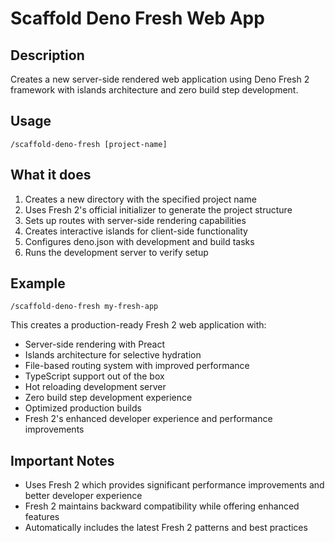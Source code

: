 # Scaffold Deno Fresh Web App

## Description

Creates a new server-side rendered web application using Deno Fresh 2 framework with islands architecture and zero build step development.

## Usage

```
/scaffold-deno-fresh [project-name]
```

## What it does

1. Creates a new directory with the specified project name
2. Uses Fresh 2's official initializer to generate the project structure
3. Sets up routes with server-side rendering capabilities
4. Creates interactive islands for client-side functionality
5. Configures deno.json with development and build tasks
6. Runs the development server to verify setup

## Example

```
/scaffold-deno-fresh my-fresh-app
```

This creates a production-ready Fresh 2 web application with:

- Server-side rendering with Preact
- Islands architecture for selective hydration
- File-based routing system with improved performance
- TypeScript support out of the box
- Hot reloading development server
- Zero build step development experience
- Optimized production builds
- Fresh 2's enhanced developer experience and performance improvements

## Important Notes

- Uses Fresh 2 which provides significant performance improvements and better developer experience
- Fresh 2 maintains backward compatibility while offering enhanced features
- Automatically includes the latest Fresh 2 patterns and best practices
